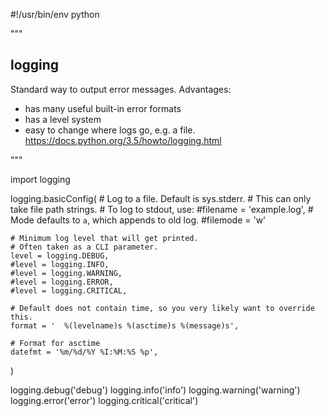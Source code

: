 #!/usr/bin/env python

"""
## logging
Standard way to output error messages.
Advantages:
- has many useful built-in error formats
- has a level system
- easy to change where logs go, e.g. a file.
https://docs.python.org/3.5/howto/logging.html

"""


import logging


logging.basicConfig(
    # Log to a file. Default is sys.stderr.
    # This can only take file path strings.
    # To log to stdout, use:
    #filename = 'example.log',
    # Mode defaults to `a`, which appends to old log.
    #filemode = 'w'

    # Minimum log level that will get printed.
    # Often taken as a CLI parameter.
    level = logging.DEBUG,
    #level = logging.INFO,
    #level = logging.WARNING,
    #level = logging.ERROR,
    #level = logging.CRITICAL,

    # Default does not contain time, so you very likely want to override this.
    format = '  %(levelname)s %(asctime)s %(message)s',

    # Format for asctime
    datefmt = '%m/%d/%Y %I:%M:%S %p',
)

logging.debug('debug')
logging.info('info')
logging.warning('warning')
logging.error('error')
logging.critical('critical')

